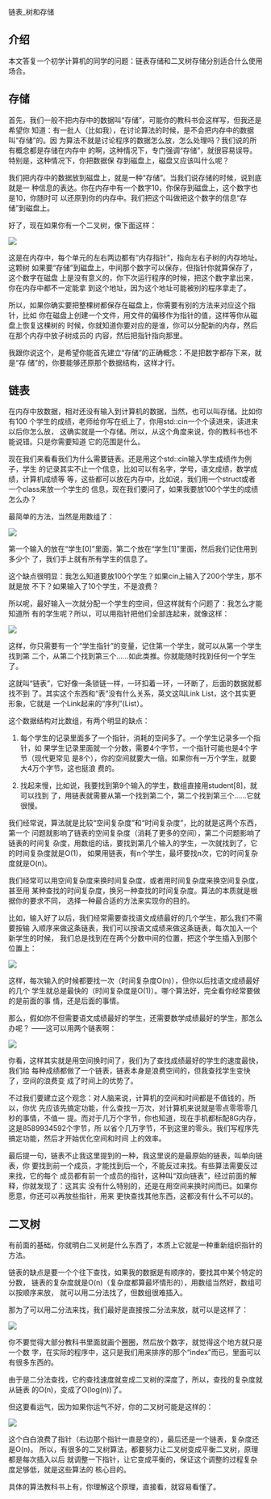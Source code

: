         
链表_树和存储

## 介绍

本文答复一个初学计算机的同学的问题：链表存储和二叉树存储分别适合什么使用场合。

## 存储

首先，我们一般不把内存中的数据叫“存储”，可能你的教科书会这样写，但我还是希望你
知道：有一批人（比如我），在讨论算法的时候，是不会把内存中的数据叫“存储”的。因
为算法不就是讨论程序的数据怎么放，怎么处理吗？我们说的所有概念都是存储在内存中
的啊，这种情况下，专门强调“存储”，就很容易误导。特别是，这种情况下，你把数据保
存到磁盘上，磁盘又应该叫什么呢？

我们把内存中的数据放到磁盘上，就是一种“存储”。当我们说存储的时候，说到底就是一
种信息的表达。你在内存中有一个数字10，你保存到磁盘上，这个数字也是10，你随时可
以还原到你的内存中。我们把这个叫做把这个数字的信息“存储”到磁盘上。

好了，现在如果你有一个二叉树，像下面这样：

![](_static/二叉树.svg)

这是在内存中，每个单元的左右两边都有“内存指针”，指向左右子树的内存地址。这颗树
如果要“存储”到磁盘上，中间那个数字可以保存，但指针你就算保存了，这个数字在磁盘
上是没有意义的，你下次运行程序的时候，把这个数字拿出来，你在内存中都不一定能拿
到这个地址，因为这个地址可能被别的程序拿走了。

所以，如果你确实要把整棵树都保存在磁盘上，你需要有别的方法来对应这个指针，比如
你在磁盘上创建一个文件，用文件的偏移作为指针的值，这样等你从磁盘上恢复这棵树的
时候，你就知道你要对应的是谁，你可以分配新的内存，然后在那个内存中放子树成员的
内容，然后把指针指向那里。

我跟你说这个，是希望你能首先建立“存储”的正确概念：不是把数字都存下来，就是“存
储”的，你要能够还原那个数据结构，这样才行。

## 链表

在内存中放数据，相对还没有输入到计算机的数据，当然，也可以叫存储。比如你有100
个学生的成绩，老师给你写在纸上了，你用std::cin一个个读进来，读进来以后你怎么放，
这确实就是一个存储。所以，从这个角度来说，你的教科书也不能说错。只是你需要知道
它的范围是什么。

现在我们来看看我们为什么需要链表。还是用这个std::cin输入学生成绩作为例子，学生
的记录其实不止一个信息，比如可以有名字，学号，语文成绩，数学成绩，计算机成绩等
等，这些都可以放在内存中，比如说，我们用一个struct或者一个class来放一个学生的
信息，现在我们要问了，如果我要放100个学生的成绩怎么办？

最简单的方法，当然是用数组了：

![](_static/学生数组.svg)

第一个输入的放在“学生[0]”里面，第二个放在“学生[1]”里面，然后我们记住用到多少个
了，我们手上就有所有学生的信息了。

这个缺点很明显：我怎么知道要放100个学生？如果cin上输入了200个学生，那不就是放
不下？如果输入了10个学生，不是浪费？

所以呢，最好输入一次就分配一个学生的空间，但这样就有个问题了：我怎么才能知道所
有的学生呢？所以，可以用指针把他们全部连起来，就像这样：

![](_static/学生链表.svg)

这样，你只需要有一个“学生指针”的变量，记住第一个学生，就可以从第一个学生找到第
二个，从第二个找到第三个……如此类推。你就能随时找到任何一个学生了。

这就叫“链表”，它好像一条锁链一样，一环扣着一环，一环断了，后面的数据就都找不到
了。其实这个东西和“表”没有什么关系，英文这叫Link List，这个其实更形象，它就是
一个Link起来的“序列”(List）。

这个数据结构对比数组，有两个明显的缺点：

1. 每个学生的记录里面多了一个指针，消耗的空间多了。一个学生记录多一个指针，如
  果学生记录里面就一个分数，需要4个字节，一个指针可能也是4个字节（现代更常见
  是8个），你的空间就要大一倍。如果你有一万个学生，就要大4万个字节，这也挺浪
  费的。

2. 找起来慢，比如说，我要找到第9个输入的学生，数组直接用student[8]，就可以找到
  了，用链表就需要从第一个找到第二个，第二个找到第三个……它就很慢。

我们经常说，算法就是比较“空间复杂度”和“时间复杂度”，比的就是这两个东西，第一个
问题就影响了链表的空间复杂度（消耗了更多的空间），第二个问题影响了链表的时间复
杂度，用数组的话，要找到第几个输入的学生，一次就找到了，它的时间复杂度就是O(1)，
如果用链表，有n个学生，最坏要找n次，它的时间复杂度就是O(n)。

我们经常可以用空间复杂度来换时间复杂度，或者用时间复杂度来换空间复杂度，甚至用
某种查找的时间复杂度，换另一种查找的时间复杂度。算法的本质就是根据你的要求不同，
选择一种最合适的方法来实现你的目的。

比如，输入好了以后，我们经常需要查找语文成绩最好的几个学生，那么我们不需要按输
入顺序来做这条链表，我们可以按语文成绩来做这条链表，每次加入一个新学生的时候，
我们总是找到在在两个分数中间的位置，把这个学生插入到那个位置上：

![](_static/学生语文链表.svg)

这样，每次输入的时候都要找一次（时间复杂度O(n)），但你以后找语文成绩最好的几个
学生就总是最快的（时间复杂度是O(1)）。哪个算法好，完全看你经常要做的是前面的事
情，还是后面的事情。

那么，假如你不但需要语文成绩最好的学生，还需要数学成绩最好的学生，那怎么办呢？
——这可以用两个链表啊：

![](_static/学生语文数学链表.svg)

你看，这样其实就是用空间换时间了，我们为了查找成绩最好的学生的速度最快，我们给
每种成绩都做了一个链表，链表本身是浪费空间的，但我查找学生变快了，空间的浪费变
成了时间上的优势了。

不过我们要建立这个观念：对人脑来说，计算机的空间和时间都是不值钱的，所以，你优
先应该先搞定功能，什么查找一万次，对计算机来说就是零点零零零几秒的事情，不值一
提。而对于几万个字节，你也知道，现在手机都标配8G内存，这是8589934592个字节，所
以省个几万字节，不到这里的零头。我们写程序先搞定功能，然后才开始优化空间和时间
上的效率。

最后提一句，链表不止我这里提到的一种，我这里说的是最原始的链表，叫单向链表，你
要找到前一个成员，才能找到后一个，不能反过来找。有些算法需要反过来找，它的每个
成员都有前一个成员的指针，这种叫“双向链表”，经过前面的解释，你就发现了：这其实
没有什么特别的，还是在用空间来换时间而已。如果你愿意，你还可以再放些指针，用来
更快查找其他东西，这都没有什么不可以的。

## 二叉树

有前面的基础，你就明白二叉树是什么东西了，本质上它就是一种重新组织指针的方法。

链表的缺点是要一个个往下查找，如果我的数据是有顺序的，要找其中某个特定的分数，
链表的复杂度就是O(n)（复杂度都算最坏情形的），用数组当然好，数组可以按顺序来放，
就可以用二分法找了，但数组很难插入。

那为了可以用二分法来找，我们最好是直接按二分法来放，就可以是这样了：

![](_static/学生语文二叉树.svg)

你不要觉得大部分教科书里面就画个圈圈，然后放个数字，就觉得这个地方就只是一个数
字，在实际的程序中，这只是我们用来排序的那个“index”而已，里面可以有很多东西的。

由于是二分法查找，它的查找速度就变成二叉树的深度了，所以，查找的复杂度就从链表
的O(n)，变成了O(log(n))了。

但这要看运气，因为如果你运气不好，你的二叉树可能是这样的：

![](_static/不平衡二叉树.svg)

这个白白浪费了指针（右边那个指针一直是空的），最后还是一个链表，复杂度还是O(n)。
所以，有很多的二叉树算法，都要努力让二叉树变成平衡二叉树，原理都是每次插入以后
就调整一下指针，让它变成平衡的，保证这个调整的过程复杂度足够低，就是这些算法的
核心目的。

具体的算法教科书上有，你理解这个原理，直接看，就容易看懂了。
